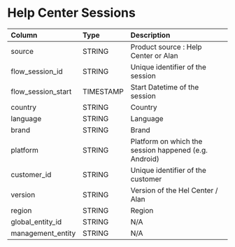 # Help Center Sessions

|Column | Type | Description|
| :--- | :--- | :--- | 
|source | STRING | Product source : Help Center or Alan|
|flow_session_id | STRING | Unique identifier of the session|
|flow_session_start | TIMESTAMP | Start Datetime of the session|
|country | STRING | Country|
|language | STRING | Language|
|brand | STRING | Brand|
|platform | STRING | Platform on which the session happened (e.g. Android)|
|customer_id | STRING | Unique identifier of the customer|
|version | STRING | Version of the Hel Center / Alan|
|region | STRING | Region|
|global_entity_id | STRING | N/A|
|management_entity | STRING | N/A|